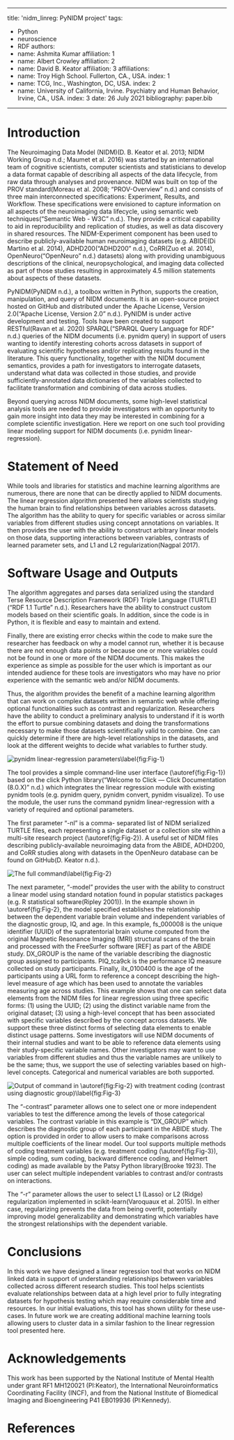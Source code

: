 
---
title: 'nidm_linreg: PyNIDM project'
tags:
  - Python
  - neuroscience
  - RDF
authors:
  - name: Ashmita Kumar
    affiliation: 1
  - name: Albert Crowley 
    affiliation: 2
  - name: David B. Keator
    affiliation: 3
affiliations:
 - name: Troy High School. Fullerton, CA., USA.
   index: 1
 - name: TCG, Inc., Washington, DC, USA.
   index: 2
 - name: University of California, Irvine. Psychiatry and Human Behavior, Irvine, CA., USA. 
   index: 3
date: 26 July 2021
bibliography: paper.bib
---

# Introduction

The Neuroimaging Data Model (NIDM)(D. B. Keator et al. 2013; NIDM Working Group n.d.; Maumet et al. 2016) was started by an international team of cognitive scientists, computer scientists and statisticians to develop a data format capable of describing all aspects of the data lifecycle, from raw data through analyses and provenance. NIDM was built on top of the PROV standard(Moreau et al. 2008; “PROV-Overview” n.d.) and consists of three main interconnected specifications: Experiment, Results, and Workflow. These specifications were envisioned to capture information on all aspects of the neuroimaging data lifecycle, using semantic web techniques(“Semantic Web - W3C” n.d.). They provide a critical capability to aid in reproducibility and replication of studies, as well as data discovery in shared resources. The NIDM-Experiment component has been used to describe publicly-available human neuroimaging datasets (e.g. ABIDE(Di Martino et al. 2014), ADHD200(“ADHD200” n.d.), CoRR(Zuo et al. 2014), OpenNeuro(“OpenNeuro” n.d.) datasets) along with providing unambiguous descriptions of the clinical, neuropsychological, and imaging data collected as part of those studies resulting in approximately 4.5 million statements about aspects of these datasets. 

PyNIDM(PyNIDM n.d.), a toolbox written in Python, supports the creation, manipulation, and query of NIDM documents. It is an open-source project hosted on GitHub and distributed under the Apache License, Version 2.0(“Apache License, Version 2.0” n.d.). PyNIDM is under active development and testing. Tools have been created to support RESTful(Ravan et al. 2020) SPARQL(“SPARQL Query Language for RDF” n.d.) queries of the NIDM documents (i.e. pynidm query) in support of users wanting to identify interesting cohorts across datasets in support of evaluating scientific hypotheses and/or replicating results found in the literature. This query functionality, together with the NIDM document semantics, provides a path for investigators to interrogate datasets, understand what data was collected in those studies, and provide sufficiently-annotated data dictionaries of the variables collected to facilitate transformation and combining of data across studies. 

Beyond querying across NIDM documents, some high-level statistical analysis tools are needed to provide investigators with an opportunity to gain more insight into data they may be interested in combining for a complete scientific investigation. Here we report on one such tool providing linear modeling support for NIDM documents (i.e. pynidm linear-regression). 

# Statement of Need

While tools and libraries for statistics and machine learning algorithms are numerous, there are none that can be directly applied to NIDM documents. The linear regression algorithm presented here allows scientists studying the human brain to find relationships between variables across datasets. The algorithm has the ability to query for specific variables or across similar variables from different studies using concept annotations on variables. It then provides the user with the ability to construct arbitrary linear models on those data, supporting interactions between variables, contrasts of learned parameter sets, and L1 and L2 regularization(Nagpal 2017). 

# Software Usage and Outputs

The algorithm aggregates and parses data serialized using the standard Terse Resource Description Framework (RDF) Triple Language (TURTLE) (“RDF 1.1 Turtle” n.d.). Researchers have the ability to construct custom models based on their scientific goals. In addition, since the code is in Python, it is flexible and easy to maintain and extend.

Finally, there are existing error checks within the code to make sure the researcher has feedback on why a model cannot run, whether it is because there are not enough data points or because one or more variables could not be found in one or more of the NIDM documents. This makes the experience as simple as possible for the user which is important as our intended audience for these tools are investigators who may have no prior experience with the semantic web and/or NIDM documents.

Thus, the algorithm provides the benefit of a machine learning algorithm that can work on complex datasets written in semantic web while offering optional functionalities such as contrast and regularization. Researchers have the ability to conduct a preliminary analysis to understand if it is worth the effort to pursue combining datasets and doing the transformations necessary to make those datasets scientifically valid to combine. One can quickly determine if there are high-level relationships in the datasets, and look at the different weights to decide what variables to further study.

![pynidm linear-regression parameters\label{fig:Fig-1}](fig-1.png)

The tool provides a simple command-line user interface (\autoref{fig:Fig-1}) based on the click Python library(“Welcome to Click — Click Documentation (8.0.X)” n.d.) which integrates the linear regression module with existing pynidm tools (e.g. pynidm query, pynidm convert, pynidm visualize). To use the module, the user runs the command pynidm linear-regression with a variety of required and optional parameters. 

The first parameter “-nl” is a comma- separated list of NIDM serialized TURTLE files, each representing a single dataset or a collection site within a multi-site research project (\autoref{fig:Fig-2}). A useful set of NIDM files describing publicly-available neuroimaging data from the ABIDE, ADHD200, and CoRR studies along with datasets in the OpenNeuro database can be found on GitHub(D. Keator n.d.).

![The full command\label{fig:Fig-2}](fig-2.png)

The next parameter, “-model” provides the user with the ability to construct a linear model using standard notation found in popular statistics packages (e.g. R statistical software(Ripley 2001)). In the example shown in \autoref{fig:Fig-2}, the model specified establishes the relationship between the dependent variable brain volume and independent variables of the diagnostic group, IQ, and age. In this example, fs_000008 is the unique identifier (UUID) of the supratentorial brain volume computed from the original Magnetic Resonance Imaging (MRI) structural scans of the brain and processed with the FreeSurfer software [REF] as part of the ABIDE study. DX_GROUP is the name of the variable describing the diagnostic group assigned to participants. PIQ_tca9ck is the performance IQ measure collected on study participants. Finally, ilx_0100400 is the age of the participants using a URL form to reference a concept describing the high-level measure of age which has been used to annotate the variables measuring age across studies. This example shows that one can select data elements from the NIDM files for linear regression using three specific forms: (1) using the UUID; (2) using the distinct variable name from the original dataset; (3) using a high-level concept that has been associated with specific variables described by the concept across datasets. We support these three distinct forms of selecting data elements to enable distinct usage patterns. Some investigators will use NIDM documents of their internal studies and want to be able to reference data elements using their study-specific variable names. Other investigators may want to use variables from different studies and thus the variable names are unlikely to be the same; thus, we support the use of selecting variables based on high-level concepts. Categorical and numerical variables are both supported.

![Output of command in \autoref{fig:Fig-2} with treatment coding (contrast using diagnostic group)\label{fig:Fig-3}](fig-3.png)

The “-contrast” parameter allows one to select one or more independent variables to test the difference among the levels of those categorical variables. The contrast variable in this example is “DX_GROUP” which describes the diagnostic group of each participant in the ABIDE study. The option is provided in order to allow users to make comparisons across multiple coefficients of the linear model. Our tool supports multiple methods of coding treatment variables (e.g. treatment coding (\autoref{fig:Fig-3}), simple coding, sum coding, backward difference coding, and Helmert coding) as made available by the Patsy Python library(Brooke 1923). The user can select multiple independent variables to contrast and/or contrasts on interactions.

The “-r” parameter allows the user to select L1 (Lasso) or L2 (Ridge) regularization implemented in scikit-learn(Varoquaux et al. 2015). In either case, regularizing prevents the data from being overfit, potentially improving model generalizability and demonstrating which variables have the strongest relationships with the dependent variable. 

# Conclusions

In this work we have designed a linear regression tool that works on NIDM linked data in support of understanding relationships between variables collected across different research studies. This tool helps scientists evaluate relationships between data at a high level prior to fully integrating datasets for hypothesis testing which may require considerable time and resources. In our initial evaluations, this tool has shown utility for these use-cases. In future work we are creating additional machine learning tools allowing users to cluster data in a similar fashion to the linear regression tool presented here.

# Acknowledgements

This work has been supported by the National Institute of Mental Health under grant RF1 MH120021 (PI:Keator), the International Neuroinformatics Coordinating Facility (INCF), and from the National Institute of Biomedical Imaging and Bioengineering P41 EB019936 (PI:Kennedy).

# References

